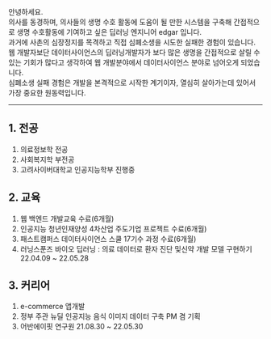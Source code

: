 안녕하세요.<br>
의사를 동경하며, 의사들의 생명 수호 활동에 도움이 될 만한 시스템을 구축해 간접적으로 생명 수호활동에 기여하고 싶은 딥러닝 엔지니어 edgar 입니다. <br>
과거에 사촌의 심장정지를 목격하고 직접 심폐소생을 시도한 실패한 경험이 있습니다. <br>
웹 개발자보단 데이터사이언스의 딥러닝개발자가 보다 많은 생명을 간접적으로 살릴 수 있는 기회가 많다고 생각하여 웹 개발분야에서 데이터사이언스 분야로 넘어오게 되었습니다.<br>
심폐소생 실패 경험은 개발을 본격적으로 시작한 계기이자, 열심히 살아가는데 있어서 가장 중요한 원동력입니다.
 <hr>

## 1. 전공
 1. 의료정보학 전공 <br> 
 2. 사회복지학 부전공 <br>
 3. 고려사이버대학교 인공지능학부 진행중 <br>
## 2. 교육 
 1. 웹 백엔드 개발교육 수료(6개월) <br>
 2. 인공지능 청년인재양성 4차산업 주도기업 프로젝트 수료(6개월) <br>
 3. 패스트캠퍼스 데이터사이언스 스쿨 17기수 과정 수료(6개월) <br>
 4. 러닝스푼즈 바이오 딥러닝 : 의료 데이터로 환자 진단 및신약 개발 모델 구현하기 22.04.09 ~ 22.05.28

## 3. 커리어
 1. e-commerce 앱개발 <br>
 2. 정부 주관 뉴딜 인공지능 음식 이미지 데이터 구축 PM 겸 기획<br>
 3. 어반에이핏 연구원 21.08.30 ~ 22.05.30

